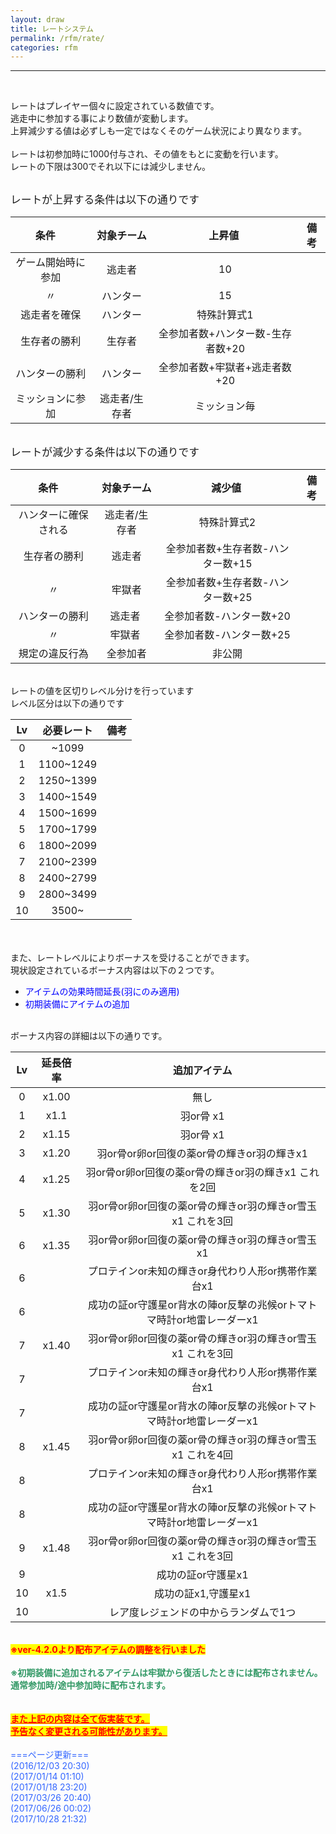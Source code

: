 ```yaml
---
layout: draw
title: レートシステム
permalink: /rfm/rate/
categories: rfm
---
```


<hr><p><br>
</p>
<p>レートはプレイヤー個々に設定されている数値です。<br>
逃走中に参加する事により数値が変動します。<br>
上昇減少する値は必ずしも一定ではなくそのゲーム状況により異なります。<br>
<br>
レートは初参加時に1000付与され、その値をもとに変動を行います。<br>
レートの下限は300でそれ以下には減少しません。<br>
<br>
</p>
<span style="font-size:120%;">レートが上昇する条件は以下の通りです</span><br>

| 条件      | 対象チーム | 上昇値  | 備考 |
| :-----------: |:-------------:| :-----:|:----: |
| ゲーム開始時に参加 | 逃走者 |10 | |
| 〃 | ハンター | 15 ||
| 逃走者を確保 | ハンター | 特殊計算式1 ||
| 生存者の勝利 | 生存者 | 全参加者数+ハンター数-生存者数+20||
| ハンターの勝利 | ハンター | 全参加者数+牢獄者+逃走者数+20||
| ミッションに参加 | 逃走者/生存者 | ミッション毎 ||


<br><span style="font-size:120%;">レートが減少する条件は以下の通りです</span><br>

| 条件      | 対象チーム | 減少値  | 備考 |
| :-----------: |:-------------:| :-----:|:----: |
| ハンターに確保される | 逃走者/生存者 |特殊計算式2 | |
| 生存者の勝利 | 逃走者 | 全参加者数+生存者数-ハンター数+15 ||
| 〃 | 牢獄者 | 全参加者数+生存者数-ハンター数+25 ||
| ハンターの勝利 | 逃走者 | 全参加者数-ハンター数+20 ||
| 〃 | 牢獄者 | 全参加者数-ハンター数+25 ||
| 規定の違反行為 | 全参加者 | 非公開 ||


</span><br>
レートの値を区切りレベル分けを行っています<br>
レベル区分は以下の通りです<br>

|Lv|必要レート|備考|
| :-----------: |:-------------:| :-----:|
|0| ~1099||
|1| 1100~1249||
|2| 1250~1399||
|3| 1400~1549||
|4| 1500~1699||
|5| 1700~1799||
|6| 1800~2099||
|7| 2100~2399||
|8| 2400~2799||
|9| 2800~3499||
|10| 3500~||

<br>
<br>
また、レートレベルによりボーナスを受けることができます。<br>
現状設定されているボーナス内容は以下の２つです。<br>
<ul><li><span style="color:rgb(0,0,255);">アイテムの効果時間延長(羽にのみ適用)</span></li>
<li><span style="color:rgb(0,0,255);">初期装備にアイテムの追加</span></li>
</ul>
<br>
ボーナス内容の詳細は以下の通りです。<br>

|Lv|延長倍率|追加アイテム|
| :-----------: |:-------------:| :-----:|
|0| x1.00|無し|
|1| x1.1|羽or骨 x1|
|2| x1.15|羽or骨 x1|
|3| x1.20|羽or骨or卵or回復の薬or骨の輝きor羽の輝きx1|
|4| x1.25|羽or骨or卵or回復の薬or骨の輝きor羽の輝きx1 これを2回|
|5| x1.30|羽or骨or卵or回復の薬or骨の輝きor羽の輝きor雪玉x1 これを3回|
|6| x1.35|羽or骨or卵or回復の薬or骨の輝きor羽の輝きor雪玉x1 |
|6||プロテインor未知の輝きor身代わり人形or携帯作業台x1|
|6||成功の証or守護星or背水の陣or反撃の兆候orトマトマ時計or地雷レーダーx1|
|7| x1.40|羽or骨or卵or回復の薬or骨の輝きor羽の輝きor雪玉x1 これを3回|
|7||プロテインor未知の輝きor身代わり人形or携帯作業台x1|
|7||成功の証or守護星or背水の陣or反撃の兆候orトマトマ時計or地雷レーダーx1|
|8| x1.45|羽or骨or卵or回復の薬or骨の輝きor羽の輝きor雪玉x1 これを4回|
|8||プロテインor未知の輝きor身代わり人形or携帯作業台x1|
|8||成功の証or守護星or背水の陣or反撃の兆候orトマトマ時計or地雷レーダーx1|
|9| x1.48|羽or骨or卵or回復の薬or骨の輝きor羽の輝きor雪玉x1 これを3回|
|9||成功の証or守護星x1|
|10| x1.5|成功の証x1,守護星x1|
|10||レア度レジェンドの中からランダムで1つ|

<br>
<strong><span style="background-color:rgb(255,255,0);color:rgb(255,0,0);">※ver-4.2.0より配布アイテムの調整を行いました</span></strong><br>
<br>
<span style="color:rgb(51,153,102);"><strong>※初期装備に追加されるアイテムは牢獄から復活したときには配布されません。<br>
通常参加時/途中参加時に配布されます。</strong></span><br>
<br>
<br>
<span style="text-decoration:underline;background-color:rgb(255,255,0);"><strong><span style="color:rgb(255,0,0);text-decoration:underline;">また上記の内容は全て仮実装です。<br>
</span><span style="color:rgb(255,0,0);text-decoration:underline;">予告なく変更される可能性があります。<br>
<br>
</span></strong></span><span style="color:rgb(51,102,255);">===ページ更新===<br>
 (2016/12/03 20:30)<br>
(2017/01/14 01:10)<br>
</span><span style="color:rgb(51,102,255);">(2017/01/18 23:20)<br>
<span>(2017/03/26 20:40)<br>
 <span>(2017/06/26 00:02)<br>
<span>(2017/10/28 21:32)
  </span></span></span><br>
<br>
<br>
